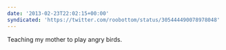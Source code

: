 ```yaml
---
date: '2013-02-23T22:02:15+00:00'
syndicated: 'https://twitter.com/roobottom/status/305444490078978048'
---
```

Teaching my mother to play angry birds.
